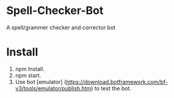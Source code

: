 # Spell-Checker-Bot
A spell/grammer checker and corrector bot


# Install
1. npm Install.
2. npm start.
3. Use bot [emulator] (https://download.botframework.com/bf-v3/tools/emulator/publish.htm) to test the bot.

